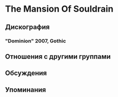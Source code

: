 # The Mansion Of Souldrain



## Дискография

### "Dominion" 2007, Gothic




## Отношения с другими группами


## Обсуждения


## Упоминания

